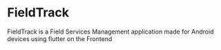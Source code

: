 # FieldTrack
FieldTrack is a Field Services Management application made for Android devices using flutter on the Frontend
